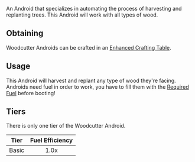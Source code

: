 An Android that specializes in automating the process of harvesting and replanting trees. This Android will work with all types of wood.

## Obtaining
Woodcutter Androids can be crafted in an [Enhanced Crafting Table](https://github.com/Slimefun/Slimefun4/wiki/Enhanced-Crafting-Table).

## Usage
This Android will harvest and replant any type of wood they're facing.  
Androids need fuel in order to work, you have to fill them with the [Required Fuel](https://github.com/Slimefun/Slimefun4/wiki/Normal-Androids#power-source) before booting!

## Tiers
There is only one tier of the Woodcutter Android.

| Tier  | Fuel Efficiency |
| ----- |:---------------:|
| Basic |      1.0x       |
